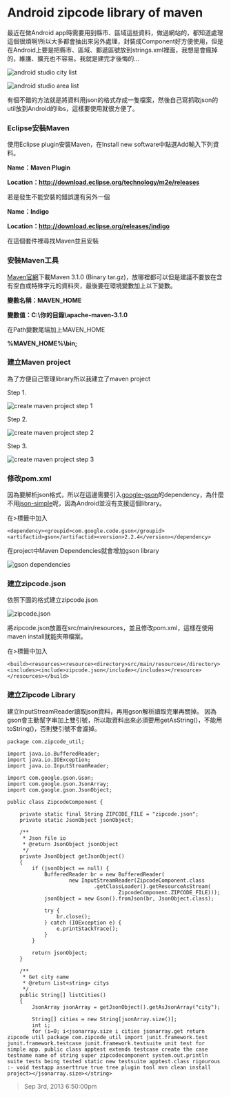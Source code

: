 # Android zipcode library of maven

最近在做Android app時需要用到縣市、區域這些資料，做過網站的，都知道處理這個很煩啊!所以大多都會抽出來另外處理，封裝成Component好方便使用，但是在Android上要是把縣市、區域、郵遞區號放到strings.xml裡面，我想是會瘋掉的，維護、擴充也不容易。我就是建完才後悔的...

![android studio city list](https://lh5.googleusercontent.com/-TmHwJ0cK8AE/UiVUcNB_W4I/AAAAAAAAAI8/rd02S3fJjgM/w388-h244-no/android+studio+city+list.PNG)

![android studio area list](https://lh6.googleusercontent.com/-qZI1udzOqIU/UiVUcMD6JvI/AAAAAAAAAI4/SMF7zw8n2vQ/w357-h196-no/android+studio+area+list.PNG)

有個不錯的方法就是將資料用json的格式存成一隻檔案，然後自己寫抓取json的util放到Android的libs，這樣要使用就很方便了。

### Eclipse安裝Maven

使用Eclipse plugin安裝Maven，在Install new software中點選Add輸入下列資料。

**Name：Maven Plugin**

**<p>Location：http://download.eclipse.org/technology/m2e/releases</p>**

若是發生不能安裝的錯誤還有另外一個

**Name：Indigo**

**<p>Location：http://download.eclipse.org/releases/indigo</p>**

在這個套件裡尋找Maven並且安裝

### 安裝Maven工具

[Maven官網](http://maven.apache.org/download.cgi)下載Maven 3.1.0 (Binary tar.gz)，放哪裡都可以但是建議不要放在含有空白或特殊字元的資料夾，最後要在環境變數加上以下變數。

**變數名稱：MAVEN_HOME**

**變數值：C:\你的目錄\apache-maven-3.1.0**

在Path變數尾端加上MAVEN_HOME

**%MAVEN_HOME%\bin;**

### 建立Maven project

為了方便自己管理library所以我建立了maven project

Step 1.

![create maven project step 1](https://lh4.googleusercontent.com/-DIiAQAtg_L4/UiWSDSUs0wI/AAAAAAAAAJo/bQ3TINy1dBw/w519-h472-no/create+maven+project.PNG)

Step 2.

![create maven project step 2](https://lh6.googleusercontent.com/-oVJkdSqThbE/UiWSDSs_DGI/AAAAAAAAAJY/j0qLEPelwsQ/w614-h268-no/create+maven+project+2.PNG)

Step 3.

![create maven project step 3](https://lh5.googleusercontent.com/-6x01Hr44Rxw/UiW-DTzxcBI/AAAAAAAAAME/ddrbF3yMHHg/w619-h130-no/create+maven+project+step+3.PNG)

### 修改pom.xml

因為要解析json格式，所以在這邊需要引入[google-gson](https://code.google.com/p/google-gson/)的dependency，為什麼不用[json-simple](https://code.google.com/p/json-simple/)呢，因為Android並沒有支援這個library。

在<dependencies></dependencies>\>標籤中加入

	<dependency><groupid>com.google.code.gson</groupid><artifactid>gson</artifactid><version>2.2.4</version></dependency>

在project中Maven Dependencies就會增加gson library

![gson dependencies](https://lh6.googleusercontent.com/-2QPdtz9RYRw/UiWTong0uUI/AAAAAAAAAKA/8zbdFGsia-c/w303-h63-no/gson+dependencies.PNG)

### 建立zipcode.json

依照下圖的格式建立zipcode.json

![zipcode.json](https://lh5.googleusercontent.com/-hv_SKaEiBsc/UiQQShkssYI/AAAAAAAAAH8/r3RUpQjG5Uw/w517-h329-no/zipcode_json.PNG)

將zipcode.json放置在src/main/resources，並且修改pom.xml，這樣在使用maven install就能夾帶檔案。

在<project></project>\>標籤中加入

	<build><resources><resource><directory>src/main/resources</directory><includes><include>zipcode.json</include></includes></resource></resources></build>

### 建立Zipcode Library

建立InputStreamReader讀取json資料，再用gson解析讀取完畢再關掉。
因為gson會主動幫字串加上雙引號，所以取資料出來必須要用getAsString()，不能用toString()，否則雙引號不會濾掉。

	package com.zipcode_util;
	
	import java.io.BufferedReader;
	import java.io.IOException;
	import java.io.InputStreamReader;
	
	import com.google.gson.Gson;
	import com.google.gson.JsonArray;
	import com.google.gson.JsonObject;
	
	public class ZipcodeComponent {
	
		private static final String ZIPCODE_FILE = "zipcode.json";
		private static JsonObject jsonObject;
	
		/**
		 * Json file io
		 * @return JsonObject jsonObject
		 */
		private JsonObject getJsonObject()
		{
			if (jsonObject == null) {
				BufferedReader br = new BufferedReader(
						new InputStreamReader(ZipcodeComponent.class
								.getClassLoader().getResourceAsStream(
										ZipcodeComponent.ZIPCODE_FILE)));
				jsonObject = new Gson().fromJson(br, JsonObject.class);
	
				try {
					br.close();
				} catch (IOException e) {
					e.printStackTrace();
				}
			}
	
			return jsonObject;
		}
	
		/**
		 * Get city name
		 * @return List<string> citys
		 */
		public String[] listCities()
		{
			JsonArray jsonArray = getJsonObject().getAsJsonArray("city");
	
			String[] cities = new String[jsonArray.size()];
			int i;
			for (i=0; i<jsonarray.size i cities jsonarray.get return zipcode util package com.zipcode_util import junit.framework.test junit.framework.testcase junit.framework.testsuite unit test for simple app. public class apptest extends testcase create the case testname name of string super zipcodecomponent system.out.println suite tests being tested static new testsuite apptest.class rigourous :- void testapp asserttrue true tree plugin tool mvn clean install project></jsonarray.size></string>

> Sep 3rd, 2013 6:50:00pm